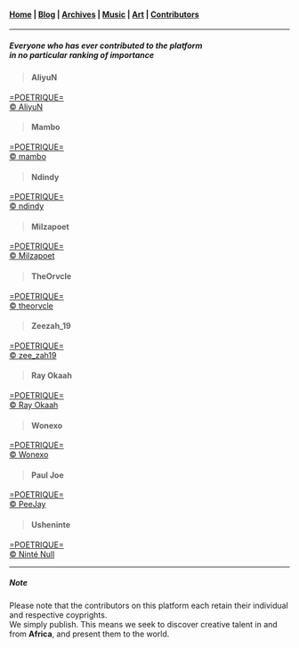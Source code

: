 <head>
  <!-- Favicon -->
  <link rel="shortcut icon" href="./favicon.ico">
  <!-- Emojis -->
  <link href="https://afeld.github.io/emoji-css/emoji.css" rel="stylesheet">   
  <!-- Global site tag (gtag.js) - Google Analytics -->
  <script async src="https://www.googletagmanager.com/gtag/js?id=UA-129370470-1"></script>
  <script>
    window.dataLayer = window.dataLayer || [];
    function gtag(){dataLayer.push(arguments);}
    gtag('js', new Date());

    gtag('config', 'UA-129370470-1');
  </script>
</head>

<!-- Main Links -->
#### [Home](./README.md) | [Blog](./blog/main.md) | [Archives](./archives.md) | [Music](./music/main.md) | [Art](./art/main.md) | [Contributors](./contributors.md)

- - -

<h5>
  Everyone who has ever contributed to the platform
  <br />
  <em>in no particular ranking of importance</em>
</h5>

> #### AliyuN
[=POETRIQUE=](http://instagram.com/poetrique)  
[&copy; AliyuN](https://www.instagram.com/Nawar_aali/)  

> #### Mambo
[=POETRIQUE=](http://instagram.com/poetrique)  
[&copy; mambo](http://instagram.com/poetry_by_mambo) <i class="em em-candy"></i>

> #### Ndindy
[=POETRIQUE=](http://instagram.com/poetrique)  
[&copy; ndindy ](https://www.instagram.com/n_d_yy_/)

> #### Milzapoet
[=POETRIQUE=](http://instagram.com/poetrique)  
[&copy; Milzapoet ](https://www.instagram.com/milzapoet/)  

> #### TheOrvcle
[=POETRIQUE=](http://instagram.com/poetrique)  
[&copy; theorvcle](https://www.instagram.com/theorvcle/)

> #### Zeezah_19
[=POETRIQUE=](http://instagram.com/poetrique)  
[&copy; zee_zah19 ](http://instagram.com/zee_zah19)

> #### Ray Okaah
[=POETRIQUE=](http://instagram.com/poetrique)  
[&copy; Ray Okaah](https://twitter.com/RaysCode)

> #### Wonexo
[=POETRIQUE=](http://instagram.com/poetrique)  
[&copy; Wonexo](http://twitter.com/wonexo)

> #### Paul Joe
[=POETRIQUE=](http://instagram.com/poetrique)  
[&copy; PeeJay](https://twitter.com/peejay41)

> #### Usheninte
[=POETRIQUE=](http://instagram.com/poetrique)  
[&copy; Ninté Null](#) 

- - -

##### Note 

Please note that the contributors on this platform each retain their individual and respective coyprights.  
We simply publish. This means we seek to discover creative talent in and from **Africa**, and present them to the world.